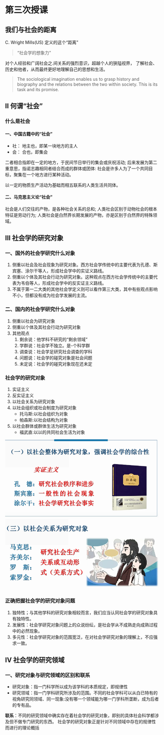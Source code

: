 # 第三次授课

## 我们与社会的距离

C. Wright Mills(US) 定义的这个“距离”

> “社会学的想象力”

对个人经验和广阔社会之.间关系的强烈意识，超越个人的狭隘视界，
了解社会、历史和他者，从而最终更好地理解自己的思想和生活。

> The sociological imagination enables us to grasp history and biography
> and the relations between the two within society. This is its task and its promise.

## II 何谓“社会”

### 什么是社会

#### 一、中国古籍中的“社会”

- 社： 地主也，即某一块地方的主人
- 会： 合也，即集会

二者相合指即在一定的地方，于民间节日举行的集会或庆祝活动;
后来发展为第二重意思，指诺志趣相同者结合而成的群体或团体:
社会是许多人为了一个共同目标，聚集在一个地方进行某种活动。

以一定的物质生产活动为基础而相五联系的人类生活共同体。

#### 二、马克思主义论“社会”

社会是人们交往的产物，是各种社会关系的总和;
人类社会区别于动物社会的根本特征是劳动行为;
人类社会是白然界长期发展的产物，亦是区别于白然界的特殊领域。

## III 社会学的研究对象

### 一、国外的社会学研究什么对象

1. 侧重以社会及社会现象为研究对象。西方社会学传统中的主要代表为孔德、斯宾塞、涂尔干等人，形成社会学中的实证义路线。
2. 侧重以个体及其社会行动为研究对象。这种观点在西方社会学传统中的主要代表为韦伯等人，形成社会学中的反实证主义路线。
3. 不属于第一二大类的其他社会学定义则可以看作第三大类，其中有些观点影响不小，但都没有成为社会学发展的主流。

### 二、国内的社会学研究什么对象

1. 侧重以社会为研究对象
2. 侧重以个体及其社会行动为研究对象
3. 其他观点
   1. 剩余说：他学科不研究的“剩余领域”
   2. 学群说：社会学不独立。是-个科学群
   3. 调查说：社会学足研究社会调查的学科
   4. 问题说：社会学的碰究对象是社会间题
   5. 未定说：社会学的碰究对象现在还未定

### 社会学的研究对象

1. 实证主义
2. 反实证主义
3. 以社会关系为研究对象
4. 以社会组织或社会制度为研究对象
   - 托马斯:以社会组织为对象
   - 帕森斯:以社会结构为对象
5. 以社会群体或群体生活为研究对象
    - 福武直:以以的共同社会生活为对象

![实证主义](../../pics/2021-0308-164224.png)
![以社会关系为研究对象](../../pics/2021-0308-164240.png)

### 正确把握社会学的研究对象问题

1. 独特性；与其他学科的研究对象相较而言，我们应当认同社会学的研究对象具有独特性。
2. 发展性：社会学研究对象问题上的众说纷纭，是社会学从不成熟走向成熟过程中的必然现象。
3. 多元性：社会学研究对象的范围宽泛，在对社会学研究对象的理解上，不应强求一致。

## IV 社会学的研究领域

### 一、研究对象与研究领域的区别和联系

- 研究对象：指一门科学所以成为该学科的本质规定，即规律性
- 研究领域：指一门学科研究所涉及的范围。不同的社会学科可以从白已特有的视角研究同领域、同一现象:没有哪一个领域能为哪一门学科所垄断，成为后者的专有品。

**联系**：不同的研究领域中确实存在着社会学的研究对象，即别的具体社会科学都涉及但不做专门研究的东西。
社会学的研究对象正是针对不同领域中存在的规律性而进行的理论概括
